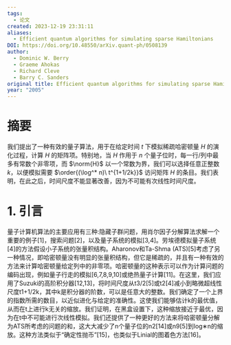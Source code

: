 ```yaml
---
tags:
  - 论文
created: 2023-12-19 23:31:11
aliases:
  - Efficient quantum algorithms for simulating sparse Hamiltonians
DOI: https://doi.org/10.48550/arXiv.quant-ph/0508139
author:
  - Dominic W. Berry
  - Graeme Ahokas
  - Richard Cleve
  - Barry C. Sanders
original title: Efficient quantum algorithms for simulating sparse Hamiltonians
year: "2005"
---
```

# 摘要

我们提出了一种有效的量子算法，用于在给定时间 $t$ 下模拟稀疏哈密顿量 $H$ 的演化过程，计算 $H$ 的矩阵项。特别地，当 $H$ 作用于 $n$ 个量子位时，每一行/列中最多有常数个非零项，而 $\norm{H}$ 以一个常数为界，我们可以选择任意正整数 $k$，以便模拟需要 $\order{(\log^* n)\ t^{1+1/2k}}$ 访问矩阵 $H$ 的条目。我们表明，在此之后，时间尺度不能显著改善，因为不可能有次线性时间尺度。

# 1. 引言

量子计算机算法的主要应用有三种:隐藏子群问题，用肖尔因子分解算法求解一个重要的例子[1]，搜索问题[2]，以及量子系统的模拟[3,4]。劳埃德模拟量子系统[4]的方法假设小子系统的张量积结构。Aharonov和Ta-Shma (ATS)[5]考虑了另一种情况，即哈密顿量没有明显的张量积结构，但它是稀疏的，并且有一种有效的方法来计算哈密顿量给定列中的非零项。哈密顿量的这种表示可以作为计算问题的编码出现，例如量子行走的模拟[6,7,8,9,10]或绝热量子计算[11]。在这里，我们应用了Suzuki的高阶积分器[12,13]，将时间尺度从t3/2[5]或t2[4]减小到略微超线性尺度t1+1/2k，其中k是积分器的阶数，可以是任意大的整数。我们确定了一个上界的指数所需的数目，以近似进化与给定的准确性。这使我们能够估计k的最优值，从而在t上进行k无关的缩放。我们证明，在黑盒设置下，这种缩放接近于最优，因为在t中不可能进行次线性模拟。我们还提供了一种更好的方法来将哈密顿量分解为ATS所考虑的问题的和，这大大减少了n个量子位的n2[14]或n9[5]到log∗n的缩放。这种方法类似于“确定性抛币”[15]，也类似于Linial的图着色方法[16]。

